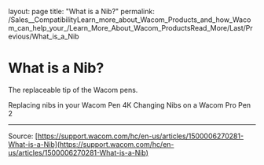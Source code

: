 layout: page
title: "What is a Nib?"
permalink: /Sales__CompatibilityLearn_more_about_Wacom_Products_and_how_Wacom_can_help_your_/Learn_More_About_Wacom_ProductsRead_More/Last/Previous/What_is_a_Nib

# What is a Nib?

The replaceable tip of the Wacom pens.

Replacing nibs in your Wacom Pen 4K
Changing Nibs on a Wacom Pro Pen 2

---
Source: [https://support.wacom.com/hc/en-us/articles/1500006270281-What-is-a-Nib](https://support.wacom.com/hc/en-us/articles/1500006270281-What-is-a-Nib)
